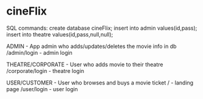 # cineFlix
SQL commands:
create database cineFlix;
insert into admin values(id,pass);
insert into theatre values(id,pass,null,null);

ADMIN - App admin who adds/updates/deletes the movie info in db
/admin/login - admin login

THEATRE/CORPORATE - User who adds movie to their theatre
/corporate/login - theatre login

USER/CUSTOMER - User who browses and buys a movie ticket
/ - landing page
/user/login - user login
